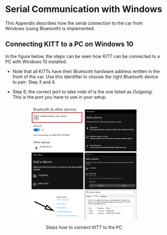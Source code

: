 # Serial Communication with Windows

This Appendix describes how the serial connection to the car from Windows (using Bluetooth) is implemented.

## Connecting KITT to a PC on Windows 10

In the figure below, the steps can be seen how KITT can be connected to a PC with Windows 10 installed. 

- Note that all KITTs have their Bluetooth hardware address written in the front of the car. Use this identifier to choose the right Bluetooth device to pair: Step 3 and 4.

- Step 6, the correct port to take note of is the one listed as *Outgoing*. This is the port you have to use in your setup.

<p align="center">
    <img src="Step1.png" alt="Step 1" width="33%">
    <img src="Step2.png" alt="Step 2" width="33%">
    <img src="Step3.png" alt="Step 3" width="33%">
    <img src="Step4.png" alt="Step 4" width="33%">
    <img src="Step6Arrow.png" alt="Step 5" width="33%">
    <img src="Step7.png" alt="Step 6" width="33%">
</p>
<p align="center">
    Steps how to connect KITT to the PC
</p>

